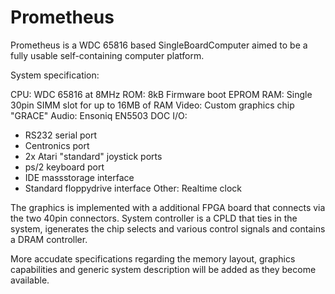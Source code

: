 # Prometheus

Prometheus is a WDC 65816 based SingleBoardComputer aimed to be a fully usable self-containing computer platform.

System specification:

CPU: WDC 65816 at 8MHz
ROM: 8kB Firmware boot EPROM
RAM: Single 30pin SIMM slot for up to 16MB of RAM
Video: Custom graphics chip "GRACE"
Audio: Ensoniq EN5503 DOC
I/O: 
  - RS232 serial port
  - Centronics port
  - 2x Atari "standard" joystick ports
  - ps/2 keyboard port
  - IDE massstorage interface
  - Standard floppydrive interface
Other: Realtime clock

The graphics is implemented with a additional FPGA board that connects via the two 40pin connectors. System controller 
is a CPLD that ties in the system, igenerates the chip selects and various control signals and contains a DRAM controller.

More accudate specifications regarding the memory layout, graphics capabilities and generic system description will be 
added as they become available.
